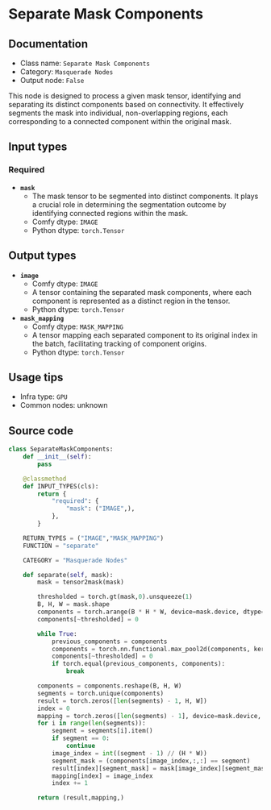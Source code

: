 # Separate Mask Components
## Documentation
- Class name: `Separate Mask Components`
- Category: `Masquerade Nodes`
- Output node: `False`

This node is designed to process a given mask tensor, identifying and separating its distinct components based on connectivity. It effectively segments the mask into individual, non-overlapping regions, each corresponding to a connected component within the original mask.
## Input types
### Required
- **`mask`**
    - The mask tensor to be segmented into distinct components. It plays a crucial role in determining the segmentation outcome by identifying connected regions within the mask.
    - Comfy dtype: `IMAGE`
    - Python dtype: `torch.Tensor`
## Output types
- **`image`**
    - Comfy dtype: `IMAGE`
    - A tensor containing the separated mask components, where each component is represented as a distinct region in the tensor.
    - Python dtype: `torch.Tensor`
- **`mask_mapping`**
    - Comfy dtype: `MASK_MAPPING`
    - A tensor mapping each separated component to its original index in the batch, facilitating tracking of component origins.
    - Python dtype: `torch.Tensor`
## Usage tips
- Infra type: `GPU`
- Common nodes: unknown


## Source code
```python
class SeparateMaskComponents:
    def __init__(self):
        pass

    @classmethod
    def INPUT_TYPES(cls):
        return {
            "required": {
                "mask": ("IMAGE",),
            },
        }

    RETURN_TYPES = ("IMAGE","MASK_MAPPING")
    FUNCTION = "separate"

    CATEGORY = "Masquerade Nodes"

    def separate(self, mask):
        mask = tensor2mask(mask)

        thresholded = torch.gt(mask,0).unsqueeze(1)
        B, H, W = mask.shape
        components = torch.arange(B * H * W, device=mask.device, dtype=mask.dtype).reshape(B, 1, H, W) + 1
        components[~thresholded] = 0

        while True:
            previous_components = components
            components = torch.nn.functional.max_pool2d(components, kernel_size=3, stride=1, padding=1)
            components[~thresholded] = 0
            if torch.equal(previous_components, components):
                break

        components = components.reshape(B, H, W)
        segments = torch.unique(components)
        result = torch.zeros([len(segments) - 1, H, W])
        index = 0
        mapping = torch.zeros([len(segments) - 1], device=mask.device, dtype=torch.int)
        for i in range(len(segments)):
            segment = segments[i].item()
            if segment == 0:
                continue
            image_index = int((segment - 1) // (H * W))
            segment_mask = (components[image_index,:,:] == segment)
            result[index][segment_mask] = mask[image_index][segment_mask]
            mapping[index] = image_index
            index += 1

        return (result,mapping,)

```
